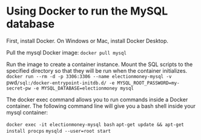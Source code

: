 # Using Docker to run the MySQL database

First, install Docker. On Windows or Mac, install Docker Desktop.

Pull the mysql Docker image:
`docker pull mysql`

Run the image to create a container instance. Mount the SQL scripts to the specified directory so that they will be run when the container initializes.
`docker run --rm -d -p 3306:3306 --name electionmoney-mysql -v `pwd`/sql:/docker-entrypoint-initdb.d/ -e MYSQL_ROOT_PASSWORD=my-secret-pw -e MYSQL_DATABASE=electionmoney mysql`

The docker exec command allows you to run commands inside a Docker container. The following command line will give you a bash shell inside your mysql container:

`docker exec -it electionmoney-mysql bash`
`apt-get update && apt-get install procps`
`mysqld --user=root start`